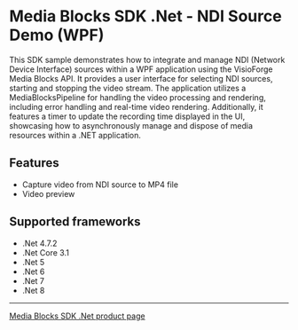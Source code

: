 # Media Blocks SDK .Net - NDI Source Demo (WPF)

This SDK sample demonstrates how to integrate and manage NDI (Network Device Interface) sources within a WPF application using the VisioForge Media Blocks API. It provides a user interface for selecting NDI sources, starting and stopping the video stream. The application utilizes a MediaBlocksPipeline for handling the video processing and rendering, including error handling and real-time video rendering. Additionally, it features a timer to update the recording time displayed in the UI, showcasing how to asynchronously manage and dispose of media resources within a .NET application.

## Features

- Capture video from NDI source to MP4 file
- Video preview

## Supported frameworks

- .Net 4.7.2
- .Net Core 3.1
- .Net 5
- .Net 6
- .Net 7
- .Net 8

---

[Media Blocks SDK .Net product page](https://www.visioforge.com/media-blocks-sdk)
